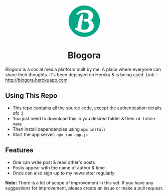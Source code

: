 <p align="center">
  <a href="http://blogora.herokuapp.com">
    <img src="icon.png" alt="Logo" width="100" height="100">
  </a>
  <h1 align="center">Blogora</h1>

*Blogora* is a social media platform built by me: A place where everyone can share their thoughts.
It's been deployed on Heroku & is being used.
Link : http://blogora.herokuapp.com

## Using This Repo
* This repo contains all the source code, except the authentication details ofc :)
* You just need to download this in you desired folder & then `cd folder-name`
* Then install dependencies using `npm install`
* Start the app server: ` npm run app.js `

## Features
* One can write post & read other's posts
* Posts appear with the name of author & time
* Once can also sign-up to my newsletter regularly

**Note:** There is a lot of scope of improvement in this yet. If you have any suggestions for improvement, please create an issue or make a pull request.
